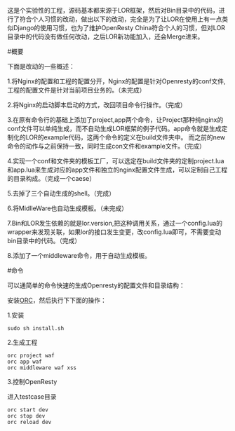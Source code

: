 这是个实验性的工程，源码基本都来源于LOR框架，然后对Bin目录中的代码，进行了符合个人习惯的改动，做出以下的改动，完全是为了让LOR在使用上有一点类似Django的使用习惯，也为了维护OpenResty China符合个人的习惯，但对LOR目录中的代码没有做任何改动，之后LOR新功能加入，还会Merge进来。



#概要

下面是改动的一些概述：


1.将Nginx的配置和工程的配置分开，Nginx的配置是针对Openresty的conf文件,工程的配置文件是针对当前项目业务的。（未完成）

2.将Nginx的启动脚本启动的方式，改回项目命令行操作。（完成）

3.在原有命令行的基础上添加了project,app两个命令，让Project那种纯nginx的conf文件可以单纯生成，而不自动生成LOR框架的例子代码。app命令就是生成定制化的LOR的example代码，这两个命令的定义在build文件夹中。 而之前的new命令的动作与之前保持一致，同时生成con文件和example文件。（完成）


4.实现一个conf和文件夹的模板工厂，可以选定在build文件夹的定制project.lua和app.lua来生成对应的app文件和独立的nginx配置文件生成，可以定制自己工程的目录构成。（完成一个caese）

5.去掉了三个自动生成的shell。（完成）

6.将MidlleWare也自动生成模板。（未完成）

7.Bin和LOR发生依赖的就是lor.version,把这种调用关系，通过一个config.lua的wrapper来发现关联，如果lor的接口发生变更，改config.lua即可，不需要变动bin目录中的代码。（完成）

8.添加了一个middleware命令，用于自动生成模板。




#命令

可以通简单的命令快速的生成Openresty的配置文件和目录结构：


安装[ORC](https://coding.net/u/shengyang/p/orc/git)，然后执行下下面的操作：

1.安装

```
sudo sh install.sh
```

2.生成工程

```
orc project waf
orc app waf
orc middleware waf xss
```

3.控制OpenResty

进入testcase目录

```
orc start dev
orc stop dev
orc reload dev
```